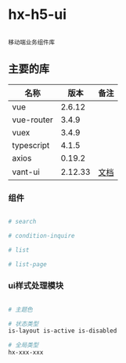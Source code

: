 # hx-h5-ui

```bash

移动端业务组件库

```

## 主要的库

|   名称   | 版本  |  备注  |
| --- |--- |--- |
| vue | 2.6.12 |  |
| vue-router | 3.4.9  |  |
| vuex | 3.4.9  |  |
| typescript | 4.1.5   |  |
| axios | 0.19.2    |  |
| vant-ui | 2.12.33    | [文档](https://vant-contrib.gitee.io/vant/v2/#/zh-CN/home) |

### 组件

```bash

# search

# condition-inquire

# list

# list-page

```

### ui样式处理模块

```bash

# 主题色

# 状态类型
is-layout is-active is-disabled

# 全局类型
hx-xxx-xxx


```

